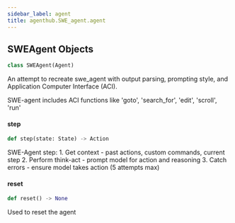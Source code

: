 ```yaml
---
sidebar_label: agent
title: agenthub.SWE_agent.agent
---
```


## SWEAgent Objects

```python
class SWEAgent(Agent)
```

An attempt to recreate swe_agent with output parsing, prompting style, and Application Computer Interface (ACI).

SWE-agent includes ACI functions like &#x27;goto&#x27;, &#x27;search_for&#x27;, &#x27;edit&#x27;, &#x27;scroll&#x27;, &#x27;run&#x27;

#### step

```python
def step(state: State) -> Action
```

SWE-Agent step:
    1. Get context - past actions, custom commands, current step
    2. Perform think-act - prompt model for action and reasoning
    3. Catch errors - ensure model takes action (5 attempts max)

#### reset

```python
def reset() -> None
```

Used to reset the agent


